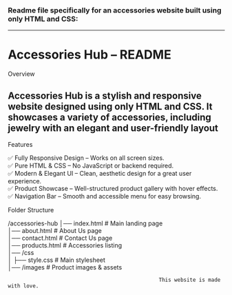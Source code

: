  <h3>Readme file specifically for an accessories website built using only HTML and CSS:</h3>


---

<h1>Accessories Hub – README</h1>

Overview

<h2>Accessories Hub is a stylish and responsive website designed using only HTML and CSS. It showcases a variety of accessories, including jewelry with an elegant and user-friendly layout</h2>

Features

✅ Fully Responsive Design – Works on all screen sizes.
<br>
✅ Pure HTML & CSS – No JavaScript or backend required.
<br>
✅ Modern & Elegant UI – Clean, aesthetic design for a great user experience.
<br>
✅ Product Showcase – Well-structured product gallery with hover effects.
<br>
✅ Navigation Bar – Smooth and accessible menu for easy browsing.



Folder Structure

/accessories-hub
│── index.html          # Main landing page  
│── about.html          # About Us page  
│── contact.html        # Contact Us page  
│── products.html       # Accessories listing  
│── /css  
│   ├── style.css       # Main stylesheet  
│── /images             # Product images & assets

                                                     This website is made with love.
